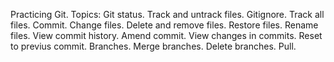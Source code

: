 Practicing Git.
Topics:
Git status.
Track and untrack files.
Gitignore.
Track all files.
Commit.
Change files.
Delete and remove files.
Restore files.
Rename files.
View commit history.
Amend commit.
View changes in commits.
Reset to previus commit.
Branches.
Merge branches.
Delete branches.
Pull.
